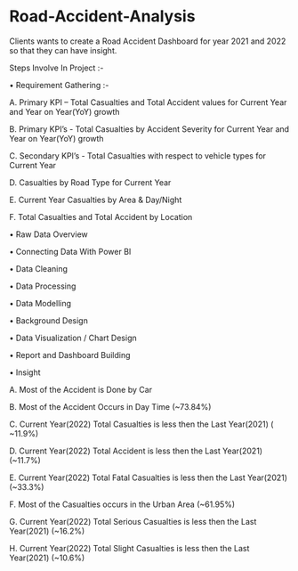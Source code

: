 # Road-Accident-Analysis


Clients wants to create a Road Accident Dashboard for	 year 2021 and 2022 so that they can have insight.


Steps Involve In Project :-

•	Requirement Gathering :-

A.	Primary KPI – Total Casualties and Total Accident values for Current Year and Year on Year(YoY) growth

B.	Primary KPI’s - Total Casualties by Accident Severity for Current Year and Year on Year(YoY) growth

C.	Secondary KPI’s - Total Casualties with respect to vehicle types for Current Year

D.	Casualties by Road Type for Current Year

E.	Current Year Casualties by Area & Day/Night

F.	Total Casualties and Total Accident by Location

•	Raw Data Overview

•	Connecting Data With Power BI

•	Data Cleaning

•	Data Processing

•	Data Modelling

•	Background Design

•	Data Visualization / Chart  Design

•	Report and Dashboard Building

•	Insight

A.	Most of the Accident is Done by Car

B.	Most of the Accident Occurs in Day Time (~73.84%)

C.	Current Year(2022) Total Casualties is less  then the Last Year(2021) ( ~11.9%)

D.	Current Year(2022) Total Accident is less  then the Last Year(2021)  (~11.7%)

E.	Current Year(2022) Total Fatal Casualties is less  then the Last Year(2021)  (~33.3%)

F.	Most of the Casualties occurs in the Urban Area (~61.95%)

G.	Current Year(2022) Total Serious Casualties is less  then the Last Year(2021)  (~16.2%)

H.	Current Year(2022) Total Slight Casualties is less  then the Last Year(2021)  (~10.6%)



